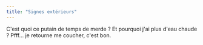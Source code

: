 ```yaml
---
title: "Signes extérieurs"
---
```


C'est quoi ce putain de temps de merde ? Et pourquoi j'ai plus d'eau chaude ?
Pfff... je retourne me coucher, c'est bon.

